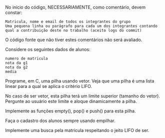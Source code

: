 No início do código, NECESSARIAMENTE, como comentário, devem constar:

    Matricula, nome e email de todos os integrantes do grupo
    Uma pequena linha ou parágrafo para cada um dos integrantes contando qual a contribuição deste no trabalho (aceito logs do commit)


O código fonte que não tiver estes comentários não será avaliado.


Considere os seguintes dados de alunos:

    numero de matricula
    nota da g1
    nota da g2
    media

Programe, em C, uma pilha usando vetor. Veja que uma pilha é uma lista linear para a qual se aplica o critério LIFO.

No caso de ser vetor, esta pilha terá um limite superior (tamanho do vetor). Pergunte ao usuário este limite e aloque dinamicamente a pilha.


Implemente as funções empty(), pop() e push() para esta pilha.


Faça o cadastro dos alunos sempre usando empilhar.


Implemente uma busca pela matricula respeitando o jeito LIFO de ser.
